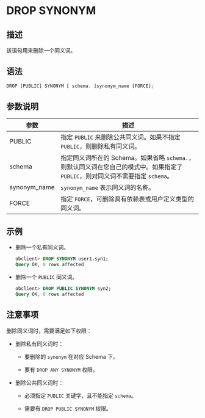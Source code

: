 DROP SYNONYM 
=================================



描述 
-----------

该语句用来删除一个同义词。

语法 
-----------

```javascript
DROP [PUBLIC] SYNONYM [ schema. ]synonym_name [FORCE];
```



参数说明 
-------------



|      参数      |                                        描述                                         |
|--------------|-----------------------------------------------------------------------------------|
| PUBLIC       | 指定 `PUBLIC` 来删除公共同义词。如果不指定 `PUBLIC`，则删除私有同义词。                                     |
| schema       | 指定同义词所在的 Schema。如果省略 `schema.`，则默认同义词在您自己的模式中。如果指定了 `PUBLIC`，则对同义词不需要指定 `schema`。 |
| synonym_name | `synonym_name` 表示同义词的名称。                                                          |
| FORCE        | 指定 `FORCE`，可删除具有依赖表或用户定义类型的同义词。                                                   |



示例 
-----------

* 删除一个私有同义词。

  ```sql
  obclient> DROP SYNONYM user1.syn1;
  Query OK, 0 rows affected
  ```

  

* 删除一个 `PUBLIC` 同义词。

  ```sql
  obclient> DROP PUBLIC SYNONYM syn2;
  Query OK, 0 rows affected
  ```

  




注意事项 
-------------

删除同义词时，需要满足如下权限：

* 删除私有同义词时：

  * 要删除的 `synonym` 在对应 Schema 下。

    
  
  * 要有 `DROP ANY SYNONYM` 权限。

    
  

  

* 删除公共同义词时：

  * 必须指定 `PUBLIC` 关键字，且不能指定 `schema`。

    
  
  * 需要有 `DROP PUBLIC SYNONYM` 权限。

    
  

  



